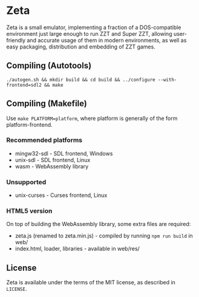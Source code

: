 # Zeta

Zeta is a small emulator, implementing a fraction of a DOS-compatible environment just large enough to run ZZT and Super ZZT, allowing user-friendly and accurate usage 
of them in modern environments, as well as easy packaging, distribution and embedding of ZZT games.

## Compiling (Autotools)

`./autogen.sh && mkdir build && cd build && ../configure --with-frontend=sdl2 && make`

## Compiling (Makefile)

Use `make PLATFORM=platform`, where platform is generally of the form platform-frontend.

### Recommended platforms

* mingw32-sdl - SDL frontend, Windows
* unix-sdl - SDL frontend, Linux
* wasm - WebAssembly library

### Unsupported

* unix-curses - Curses frontend, Linux

### HTML5 version

On top of building the WebAssembly library, some extra files are required:

 * zeta.js (renamed to zeta.min.js) - compiled by running `npm run build` in web/
 * index.html, loader, libraries - available in web/res/

## License

Zeta is available under the terms of the MIT license, as described in `LICENSE`.
